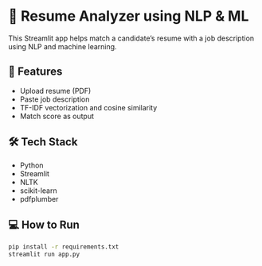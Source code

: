 # 📄 Resume Analyzer using NLP & ML

This Streamlit app helps match a candidate’s resume with a job description using NLP and machine learning.

## 🚀 Features
- Upload resume (PDF)
- Paste job description
- TF-IDF vectorization and cosine similarity
- Match score as output

## 🛠 Tech Stack
- Python
- Streamlit
- NLTK
- scikit-learn
- pdfplumber

## 💻 How to Run

```bash
pip install -r requirements.txt
streamlit run app.py

